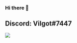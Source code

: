 ### Hi there 👋

Discord: Vilgot#7447
---
<img src="https://github-readme-stats.vercel.app/api?username=vilgot&&show_icons=true&&theme=tokyonight">
